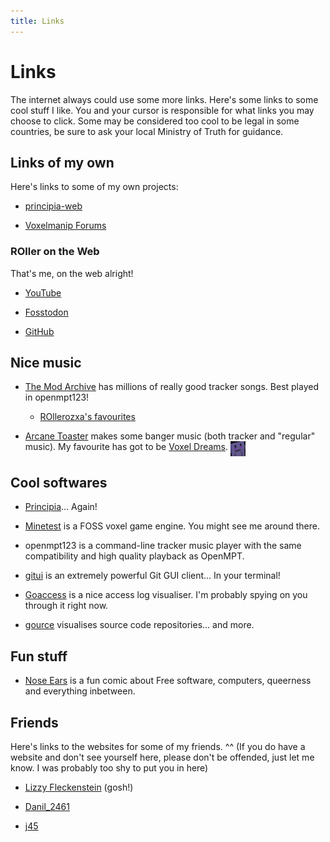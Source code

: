 ```yaml
---
title: Links
---
```


# Links
The internet always could use some more links. Here's some links to some cool stuff I like. You and your cursor is responsible for what links you may choose to click. Some may be considered too cool to be legal in some countries, be sure to ask your local Ministry of Truth for guidance.

## Links of my own
Here's links to some of my own projects:

- [principia-web](https://principia-web.se)

- [Voxelmanip Forums](https://forum.voxelmanip.se)

### ROller on the Web
That's me, on the web alright!

- [YouTube](https://youtube.com/@ROllerozxa)

- [Fosstodon](https://fosstodon.org/@ROllerozxa)

- [GitHub](https://github.com/rollerozxa)

## Nice music
- [The Mod Archive](https://modarchive.org) has millions of really good tracker songs. Best played in openmpt123!

	- [ROllerozxa's favourites](https://modarchive.org/index.php?request=view_member_favourites&query=93924)

- [Arcane Toaster](https://arcanetoaster.bandcamp.com) makes some banger music (both tracker and "regular" music). My favourite has got to be [Voxel Dreams](https://arcanetoaster.bandcamp.com/album/voxel-dreams). <img src="/assets/toaster.png" align="top" height=24>

## Cool softwares
- [Principia](https://principia-web.se)... Again!

- [Minetest](https://www.minetest.net) is a FOSS voxel game engine. You might see me around there.

- openmpt123 is a command-line tracker music player with the same compatibility and high quality playback as OpenMPT.

- [gitui](https://github.com/extrawurst/gitui) is an extremely powerful Git GUI client... In your terminal!

- [Goaccess](https://goaccess.io/) is a nice access log visualiser. I'm probably spying on you through it right now.

- [gource](https://gource.io/) visualises source code repositories... and more.

## Fun stuff
- [Nose Ears](https://wuzzy.neocities.org) is a fun comic about Free software, computers, queerness and everything inbetween.

## Friends
Here's links to the websites for some of my friends. ^^ (If you do have a website and don't see yourself here, please don't be offended, just let me know. I was probably too shy to put you in here)

- [Lizzy Fleckenstein](https://lizzy.rs/?style=dark.css) (gosh!)

- [Danil_2461](https://danil.voxelmanip.se/)

- [j45](https://j1233.minetest.land/)
